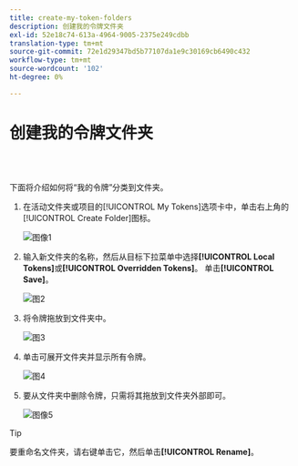 ```yaml
---
title: create-my-token-folders
description: 创建我的令牌文件夹
exl-id: 52e18c74-613a-4964-9005-2375e249cdbb
translation-type: tm+mt
source-git-commit: 72e1d29347bd5b77107da1e9c30169cb6490c432
workflow-type: tm+mt
source-wordcount: '102'
ht-degree: 0%

---
```


# 创建我的令牌文件夹

<br> 

下面将介绍如何将“我的令牌”分类到文件夹。

1. 在活动文件夹或项目的[!UICONTROL My Tokens]选项卡中，单击右上角的[!UICONTROL Create Folder]图标。

   ![图像1](/help/sky/assets/my-tokens/create-my-token-folders/create-my-token-folders-1.png)

1. 输入新文件夹的名称，然后从目标下拉菜单中选择&#x200B;**[!UICONTROL Local Tokens]**&#x200B;或&#x200B;**[!UICONTROL Overridden Tokens]**。 单击&#x200B;**[!UICONTROL Save]**。

   ![图2](/help/sky/assets/my-tokens/create-my-token-folders/create-my-token-folders-2.png)

1. 将令牌拖放到文件夹中。

   ![图3](/help/sky/assets/my-tokens/create-my-token-folders/create-my-token-folders-3.png)

1. 单击可展开文件夹并显示所有令牌。

   ![图4](/help/sky/assets/my-tokens/create-my-token-folders/create-my-token-folders-4.png)

1. 要从文件夹中删除令牌，只需将其拖放到文件夹外部即可。

   ![图像5](/help/sky/assets/my-tokens/create-my-token-folders/create-my-token-folders-5.png)

>[!TIP]
>
>要重命名文件夹，请右键单击它，然后单击&#x200B;**[!UICONTROL Rename]**。
